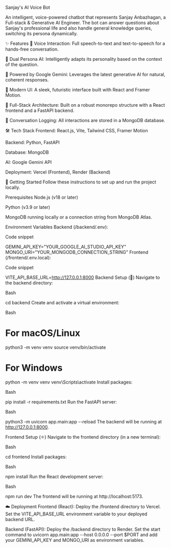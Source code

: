 Sanjay's AI Voice Bot


An intelligent, voice-powered chatbot that represents Sanjay Anbazhagan, a Full-stack & Generative AI Engineer. The bot can answer questions about Sanjay's professional life and also handle general knowledge queries, switching its persona dynamically.

✨ Features
🎤 Voice Interaction: Full speech-to-text and text-to-speech for a hands-free conversation.

🧠 Dual Persona AI: Intelligently adapts its personality based on the context of the question.

🤖 Powered by Google Gemini: Leverages the latest generative AI for natural, coherent responses.

🎨 Modern UI: A sleek, futuristic interface built with React and Framer Motion.

🧩 Full-Stack Architecture: Built on a robust monorepo structure with a React frontend and a FastAPI backend.

💾 Conversation Logging: All interactions are stored in a MongoDB database.

🛠️ Tech Stack
Frontend: React.js, Vite, Tailwind CSS, Framer Motion

Backend: Python, FastAPI

Database: MongoDB

AI: Google Gemini API

Deployment: Vercel (Frontend), Render (Backend)

🚀 Getting Started
Follow these instructions to set up and run the project locally.

Prerequisites
Node.js (v18 or later)

Python (v3.9 or later)

MongoDB running locally or a connection string from MongoDB Atlas.

Environment Variables
Backend (/backend/.env):

Code snippet

GEMINI_API_KEY="YOUR_GOOGLE_AI_STUDIO_API_KEY"
MONGO_URI="YOUR_MONGODB_CONNECTION_STRING"
Frontend (/frontend/.env.local):

Code snippet

VITE_API_BASE_URL=http://127.0.0.1:8000
Backend Setup (🐍)
Navigate to the backend directory:

Bash

cd backend
Create and activate a virtual environment:

Bash

# For macOS/Linux
python3 -m venv venv
source venv/bin/activate

# For Windows
python -m venv venv
venv\Scripts\activate
Install packages:

Bash

pip install -r requirements.txt
Run the FastAPI server:

Bash

python3 -m uvicorn app.main:app --reload
The backend will be running at http://127.0.0.1:8000.

Frontend Setup (⚛️)
Navigate to the frontend directory (in a new terminal):

Bash

cd frontend
Install packages:

Bash

npm install
Run the React development server:

Bash

npm run dev
The frontend will be running at http://localhost:5173.

☁️ Deployment
Frontend (React): Deploy the /frontend directory to Vercel. Set the VITE_API_BASE_URL environment variable to your deployed backend URL.

Backend (FastAPI): Deploy the /backend directory to Render. Set the start command to uvicorn app.main:app --host 0.0.0.0 --port $PORT and add your GEMINI_API_KEY and MONGO_URI as environment variables.

